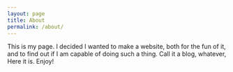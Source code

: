 ```yaml
---
layout: page
title: About
permalink: /about/
---
```


This is my page. I decided I wanted to make a website, both for the fun of it, and to find out if I am capable of doing such a thing. Call it a blog, whatever, Here it is. Enjoy!

